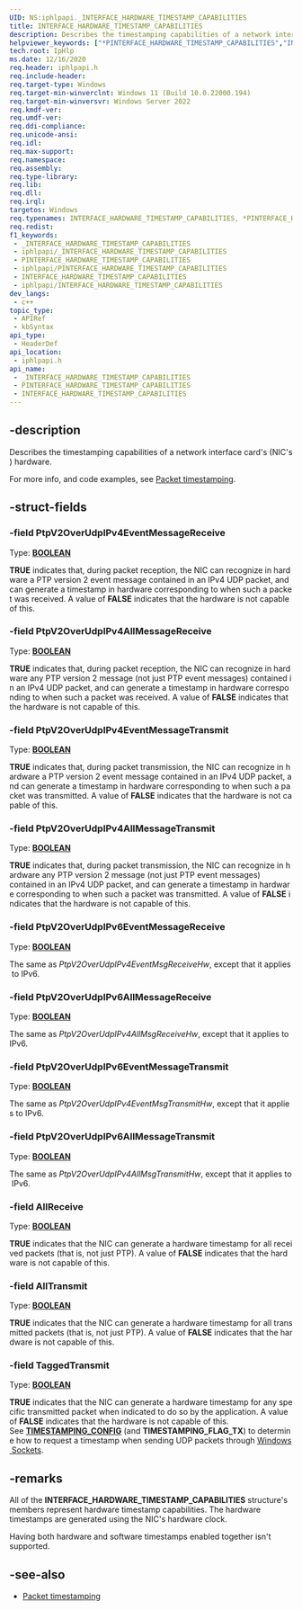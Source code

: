 ```yaml
---
UID: NS:iphlpapi._INTERFACE_HARDWARE_TIMESTAMP_CAPABILITIES
title: INTERFACE_HARDWARE_TIMESTAMP_CAPABILITIES
description: Describes the timestamping capabilities of a network interface card's (NIC's) hardware.
helpviewer_keywords: ["*PINTERFACE_HARDWARE_TIMESTAMP_CAPABILITIES","INTERFACE_HARDWARE_TIMESTAMP_CAPABILITIES","INTERFACE_HARDWARE_TIMESTAMP_CAPABILITIES structure [IP Helper]","PINTERFACE_HARDWARE_TIMESTAMP_CAPABILITIES","PINTERFACE_HARDWARE_TIMESTAMP_CAPABILITIES structure pointer [IP Helper]","iphlp.INTERFACE_HARDWARE_TIMESTAMP_CAPABILITIES","iphlpapi/INTERFACE_HARDWARE_TIMESTAMP_CAPABILITIES","iphlpapi/PINTERFACE_HARDWARE_TIMESTAMP_CAPABILITIES"]
tech.root: IpHlp
ms.date: 12/16/2020
req.header: iphlpapi.h
req.include-header: 
req.target-type: Windows
req.target-min-winverclnt: Windows 11 (Build 10.0.22000.194)
req.target-min-winversvr: Windows Server 2022
req.kmdf-ver: 
req.umdf-ver: 
req.ddi-compliance: 
req.unicode-ansi: 
req.idl: 
req.max-support: 
req.namespace: 
req.assembly: 
req.type-library: 
req.lib: 
req.dll: 
req.irql: 
targetos: Windows
req.typenames: INTERFACE_HARDWARE_TIMESTAMP_CAPABILITIES, *PINTERFACE_HARDWARE_TIMESTAMP_CAPABILITIES
req.redist: 
f1_keywords:
 - _INTERFACE_HARDWARE_TIMESTAMP_CAPABILITIES
 - iphlpapi/_INTERFACE_HARDWARE_TIMESTAMP_CAPABILITIES
 - PINTERFACE_HARDWARE_TIMESTAMP_CAPABILITIES
 - iphlpapi/PINTERFACE_HARDWARE_TIMESTAMP_CAPABILITIES
 - INTERFACE_HARDWARE_TIMESTAMP_CAPABILITIES
 - iphlpapi/INTERFACE_HARDWARE_TIMESTAMP_CAPABILITIES
dev_langs:
 - c++
topic_type:
 - APIRef
 - kbSyntax
api_type:
 - HeaderDef
api_location:
 - iphlpapi.h
api_name:
 - _INTERFACE_HARDWARE_TIMESTAMP_CAPABILITIES
 - PINTERFACE_HARDWARE_TIMESTAMP_CAPABILITIES
 - INTERFACE_HARDWARE_TIMESTAMP_CAPABILITIES
---
```


## -description

Describes the timestamping capabilities of a network interface card's (NIC's) hardware.

For more info, and code examples, see [Packet timestamping](/windows/win32/iphlp/packet-timestamping).

## -struct-fields

### -field PtpV2OverUdpIPv4EventMessageReceive

Type: **[BOOLEAN](/windows/win32/winprog/windows-data-types)**

**TRUE** indicates that, during packet reception, the NIC can recognize in hardware a PTP version 2 event message contained in an IPv4 UDP packet, and can generate a timestamp in hardware corresponding to when such a packet was received. A value of **FALSE** indicates that the hardware is not capable of this.

### -field PtpV2OverUdpIPv4AllMessageReceive

Type: **[BOOLEAN](/windows/win32/winprog/windows-data-types)**

**TRUE** indicates that, during packet reception, the NIC can recognize in hardware any PTP version 2 message (not just PTP event messages) contained in an IPv4 UDP packet, and can generate a timestamp in hardware corresponding to when such a packet was received. A value of **FALSE** indicates that the hardware is not capable of this.

### -field PtpV2OverUdpIPv4EventMessageTransmit

Type: **[BOOLEAN](/windows/win32/winprog/windows-data-types)**

**TRUE** indicates that, during packet transmission, the NIC can recognize in hardware a PTP version 2 event message contained in an IPv4 UDP packet, and can generate a timestamp in hardware corresponding to when such a packet was transmitted. A value of **FALSE** indicates that the hardware is not capable of this.

### -field PtpV2OverUdpIPv4AllMessageTransmit

Type: **[BOOLEAN](/windows/win32/winprog/windows-data-types)**

**TRUE** indicates that, during packet transmission, the NIC can recognize in hardware any PTP version 2 message (not just PTP event messages) contained in an IPv4 UDP packet, and can generate a timestamp in hardware corresponding to when such a packet was transmitted. A value of **FALSE** indicates that the hardware is not capable of this.

### -field PtpV2OverUdpIPv6EventMessageReceive

Type: **[BOOLEAN](/windows/win32/winprog/windows-data-types)**

The same as *PtpV2OverUdpIPv4EventMsgReceiveHw*, except that it applies to IPv6.

### -field PtpV2OverUdpIPv6AllMessageReceive

Type: **[BOOLEAN](/windows/win32/winprog/windows-data-types)**

The same as *PtpV2OverUdpIPv4AllMsgReceiveHw*, except that it applies to IPv6.

### -field PtpV2OverUdpIPv6EventMessageTransmit

Type: **[BOOLEAN](/windows/win32/winprog/windows-data-types)**

The same as *PtpV2OverUdpIPv4EventMsgTransmitHw*, except that it applies to IPv6.

### -field PtpV2OverUdpIPv6AllMessageTransmit

Type: **[BOOLEAN](/windows/win32/winprog/windows-data-types)**

The same as *PtpV2OverUdpIPv4AllMsgTransmitHw*, except that it applies to IPv6.

### -field AllReceive

Type: **[BOOLEAN](/windows/win32/winprog/windows-data-types)**

**TRUE** indicates that the NIC can generate a hardware timestamp for all received packets (that is, not just PTP). A value of **FALSE** indicates that the hardware is not capable of this.

### -field AllTransmit

Type: **[BOOLEAN](/windows/win32/winprog/windows-data-types)**

**TRUE** indicates that the NIC can generate a hardware timestamp for all transmitted packets (that is, not just PTP). A value of **FALSE** indicates that the hardware is not capable of this.

### -field TaggedTransmit

Type: **[BOOLEAN](/windows/win32/winprog/windows-data-types)**

**TRUE** indicates that the NIC can generate a hardware timestamp for any specific transmitted packet when indicated to do so by the application. A value of **FALSE** indicates that the hardware is not capable of this.
See [**TIMESTAMPING_CONFIG**](/windows/win32/api/mstcpip/ns-mstcpip-timestamping_config) (and **TIMESTAMPING_FLAG_TX**) to determine how to request a timestamp when sending UDP packets through [Windows Sockets](/windows/win32/winsock/windows-sockets-start-page-2).

## -remarks

All of the **INTERFACE_HARDWARE_TIMESTAMP_CAPABILITIES** structure's members represent hardware timestamp capabilities. The hardware timestamps are generated using the NIC's hardware clock.

Having both hardware and software timestamps enabled together isn't supported.

## -see-also

* [Packet timestamping](/windows/win32/iphlp/packet-timestamping)
